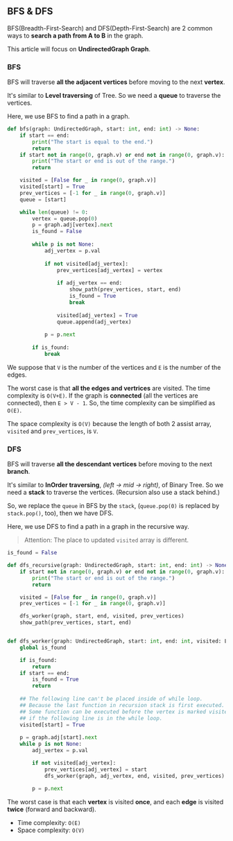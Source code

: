## BFS & DFS

BFS(Breadth-First-Search) and DFS(Depth-First-Search) are 2 common ways to **search a path from A to B** in the graph.

This article will focus on **UndirectedGraph Graph**.

### BFS

BFS will traverse **all the adjacent vertices** before moving to the next **vertex**.

It's similar to **Level traversing** of Tree. So we need a **queue** to traverse the vertices.

Here, we use BFS to find a path in a graph.

```python
def bfs(graph: UndirectedGraph, start: int, end: int) -> None:
    if start == end:
        print("The start is equal to the end.")
        return
    if start not in range(0, graph.v) or end not in range(0, graph.v):
        print("The start or end is out of the range.")
        return

    visited = [False for _ in range(0, graph.v)]
    visited[start] = True
    prev_vertices = [-1 for _ in range(0, graph.v)]
    queue = [start]

    while len(queue) != 0:
        vertex = queue.pop(0)
        p = graph.adj[vertex].next
        is_found = False
        
        while p is not None:
            adj_vertex = p.val
            
            if not visited[adj_vertex]:
                prev_vertices[adj_vertex] = vertex
                
                if adj_vertex == end:
                    show_path(prev_vertices, start, end)
                    is_found = True
                    break
                
                visited[adj_vertex] = True
                queue.append(adj_vertex)
            
            p = p.next
        
        if is_found:
            break
```

We suppose that `V` is the number of the vertices and `E` is the number of the edges.

The worst case is that **all the edges and vertrices** are visited. The time complexity is `O(V+E)`. If the graph is **connected** (all the vertices are connected), then `E > V - 1`. So, the time complexity can be simplified as `O(E)`.

The space complexity is `O(V)` because the length of both 2 assist array, `visited` and `prev_vertices`, is `V`.


### DFS

BFS will traverse **all the descendant vertices** before moving to the next **branch**.

It's similar to **InOrder traversing**, *(left -> mid -> right)*, of Binary Tree. So we need a **stack** to traverse the vertices. (Recursion also use a stack behind.)

So, we replace the `queue` in BFS by the `stack`, (`queue.pop(0)` is replaced by `stack.pop()`, too), then we have DFS.

Here, we use DFS to find a path in a graph in the recursive way.

> Attention: The place to updated `visited` array is different.

```python
is_found = False 

def dfs_recursive(graph: UndirectedGraph, start: int, end: int) -> None:
    if start not in range(0, graph.v) or end not in range(0, graph.v):
        print("The start or end is out of the range.")
        return

    visited = [False for _ in range(0, graph.v)]
    prev_vertices = [-1 for _ in range(0, graph.v)]

    dfs_worker(graph, start, end, visited, prev_vertices)
    show_path(prev_vertices, start, end)


def dfs_worker(graph: UndirectedGraph, start: int, end: int, visited: List[bool], prev_vertices: List[int]) -> None:
    global is_found

    if is_found:
        return
    if start == end:
        is_found = True
        return
    
    ## The following line can't be placed inside of while loop.
    ## Because the last function in recursion stack is first executed.
    ## Some function can be executed before the vertex is marked visited 
    ## if the following line is in the while loop.
    visited[start] = True
    
    p = graph.adj[start].next
    while p is not None:
        adj_vertex = p.val

        if not visited[adj_vertex]:
            prev_vertices[adj_vertex] = start
            dfs_worker(graph, adj_vertex, end, visited, prev_vertices)
        
        p = p.next
```

The worst case is that each **vertex** is visited **once**, and each **edge** is visited **twice** (forward and backward).

- Time complexity: `O(E)`
- Space complexity: `O(V)`


